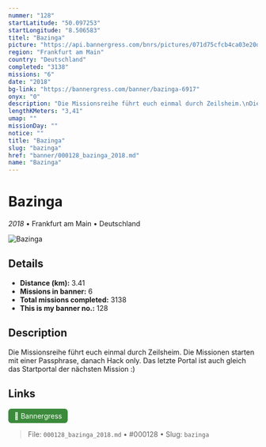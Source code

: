 ```yaml
---
nummer: "128"
startLatitude: "50.097253"
startLongitude: "8.506583"
titel: "Bazinga"
picture: "https://api.bannergress.com/bnrs/pictures/071d75cfcb4ca03e20d5aaa51808764f"
region: "Frankfurt am Main"
country: "Deutschland"
completed: "3138"
missions: "6"
date: "2018"
bg-link: "https://bannergress.com/banner/bazinga-6917"
onyx: "0"
description: "Die Missionsreihe führt euch einmal durch Zeilsheim.\nDie Missionen starten mit einer Passphrase, danach  Hack only. Das letzte Portal ist auch gleich das Startportal der nächsten Mission :)"
lengthKMeters: "3,41"
umap: ""
missionDay: ""
notice: ""
title: "Bazinga"
slug: "bazinga"
href: "banner/000128_bazinga_2018.md"
name: "Bazinga"
---
```

# Bazinga

*2018* • Frankfurt am Main • Deutschland

![Bazinga](https://api.bannergress.com/bnrs/pictures/071d75cfcb4ca03e20d5aaa51808764f)



## Details
- **Distance (km):** 3.41
- **Missions in banner:** 6
- **Total missions completed:** 3138
- **This is my banner no.:** 128



## Description
Die Missionsreihe führt euch einmal durch Zeilsheim.
Die Missionen starten mit einer Passphrase, danach  Hack only. Das letzte Portal ist auch gleich das Startportal der nächsten Mission :)



## Links
<a href="https://bannergress.com/banner/bazinga-6917" target="_blank" style="display:inline-block;margin-right:8px;padding:6px 12px;background:#3c8b3c;color:#fff;text-decoration:none;border-radius:6px;">🔗 Bannergress</a>



> File: `000128_bazinga_2018.md`
> • #000128
> • Slug: `bazinga`
